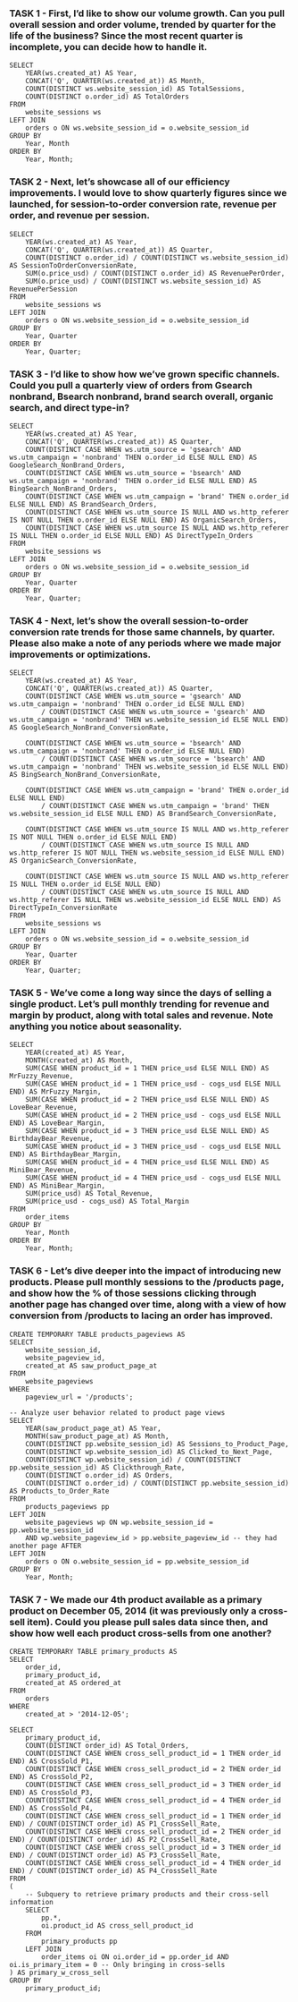 ### TASK 1 -  First, I’d like to show our volume growth. Can you pull overall session and order volume, trended by quarter for the life of the business? Since the most recent quarter is incomplete, you can decide how to handle it.
 
```
SELECT 
    YEAR(ws.created_at) AS Year,
    CONCAT('Q', QUARTER(ws.created_at)) AS Month,
    COUNT(DISTINCT ws.website_session_id) AS TotalSessions,
    COUNT(DISTINCT o.order_id) AS TotalOrders
FROM 
    website_sessions ws
LEFT JOIN 
    orders o ON ws.website_session_id = o.website_session_id
GROUP BY 
    Year, Month
ORDER BY 
    Year, Month;
```

### TASK 2 - Next, let’s showcase all of our efficiency improvements. I would love to show quarterly figures since we launched, for session-to-order conversion rate, revenue per order, and revenue per session. 


```
SELECT 
    YEAR(ws.created_at) AS Year,
    CONCAT('Q', QUARTER(ws.created_at)) AS Quarter, 
    COUNT(DISTINCT o.order_id) / COUNT(DISTINCT ws.website_session_id) AS SessionToOrderConversionRate, 
    SUM(o.price_usd) / COUNT(DISTINCT o.order_id) AS RevenuePerOrder, 
    SUM(o.price_usd) / COUNT(DISTINCT ws.website_session_id) AS RevenuePerSession
FROM 
    website_sessions ws
LEFT JOIN 
    orders o ON ws.website_session_id = o.website_session_id
GROUP BY 
    Year, Quarter
ORDER BY 
    Year, Quarter;
```

### TASK 3 - I’d like to show how we’ve grown specific channels. Could you pull a quarterly view of orders from Gsearch nonbrand, Bsearch nonbrand, brand search overall, organic search, and direct type-in?


```
SELECT 
    YEAR(ws.created_at) AS Year,
    CONCAT('Q', QUARTER(ws.created_at)) AS Quarter, 
    COUNT(DISTINCT CASE WHEN ws.utm_source = 'gsearch' AND ws.utm_campaign = 'nonbrand' THEN o.order_id ELSE NULL END) AS GoogleSearch_NonBrand_Orders, 
    COUNT(DISTINCT CASE WHEN ws.utm_source = 'bsearch' AND ws.utm_campaign = 'nonbrand' THEN o.order_id ELSE NULL END) AS BingSearch_NonBrand_Orders, 
    COUNT(DISTINCT CASE WHEN ws.utm_campaign = 'brand' THEN o.order_id ELSE NULL END) AS BrandSearch_Orders,
    COUNT(DISTINCT CASE WHEN ws.utm_source IS NULL AND ws.http_referer IS NOT NULL THEN o.order_id ELSE NULL END) AS OrganicSearch_Orders,
    COUNT(DISTINCT CASE WHEN ws.utm_source IS NULL AND ws.http_referer IS NULL THEN o.order_id ELSE NULL END) AS DirectTypeIn_Orders
FROM 
    website_sessions ws
LEFT JOIN 
    orders o ON ws.website_session_id = o.website_session_id
GROUP BY 
    Year, Quarter
ORDER BY 
    Year, Quarter;
```

### TASK 4 -  Next, let’s show the overall session-to-order conversion rate trends for those same channels, by quarter. Please also make a note of any periods where we made major improvements or optimizations.

```
SELECT 
    YEAR(ws.created_at) AS Year,
    CONCAT('Q', QUARTER(ws.created_at)) AS Quarter, 
    COUNT(DISTINCT CASE WHEN ws.utm_source = 'gsearch' AND ws.utm_campaign = 'nonbrand' THEN o.order_id ELSE NULL END)
        / COUNT(DISTINCT CASE WHEN ws.utm_source = 'gsearch' AND ws.utm_campaign = 'nonbrand' THEN ws.website_session_id ELSE NULL END) AS GoogleSearch_NonBrand_ConversionRate, 

    COUNT(DISTINCT CASE WHEN ws.utm_source = 'bsearch' AND ws.utm_campaign = 'nonbrand' THEN o.order_id ELSE NULL END) 
        / COUNT(DISTINCT CASE WHEN ws.utm_source = 'bsearch' AND ws.utm_campaign = 'nonbrand' THEN ws.website_session_id ELSE NULL END) AS BingSearch_NonBrand_ConversionRate, 

    COUNT(DISTINCT CASE WHEN ws.utm_campaign = 'brand' THEN o.order_id ELSE NULL END) 
        / COUNT(DISTINCT CASE WHEN ws.utm_campaign = 'brand' THEN ws.website_session_id ELSE NULL END) AS BrandSearch_ConversionRate,

    COUNT(DISTINCT CASE WHEN ws.utm_source IS NULL AND ws.http_referer IS NOT NULL THEN o.order_id ELSE NULL END) 
        / COUNT(DISTINCT CASE WHEN ws.utm_source IS NULL AND ws.http_referer IS NOT NULL THEN ws.website_session_id ELSE NULL END) AS OrganicSearch_ConversionRate,

    COUNT(DISTINCT CASE WHEN ws.utm_source IS NULL AND ws.http_referer IS NULL THEN o.order_id ELSE NULL END) 
        / COUNT(DISTINCT CASE WHEN ws.utm_source IS NULL AND ws.http_referer IS NULL THEN ws.website_session_id ELSE NULL END) AS DirectTypeIn_ConversionRate
FROM 
    website_sessions ws
LEFT JOIN 
    orders o ON ws.website_session_id = o.website_session_id
GROUP BY 
    Year, Quarter
ORDER BY 
    Year, Quarter;
```

### TASK 5 -  We’ve come a long way since the days of selling a single product. Let’s pull monthly trending for revenue and margin by product, along with total sales and revenue. Note anything you notice about seasonality.


```
SELECT
    YEAR(created_at) AS Year,
    MONTH(created_at) AS Month,
    SUM(CASE WHEN product_id = 1 THEN price_usd ELSE NULL END) AS MrFuzzy_Revenue,
    SUM(CASE WHEN product_id = 1 THEN price_usd - cogs_usd ELSE NULL END) AS MrFuzzy_Margin,
    SUM(CASE WHEN product_id = 2 THEN price_usd ELSE NULL END) AS LoveBear_Revenue,
    SUM(CASE WHEN product_id = 2 THEN price_usd - cogs_usd ELSE NULL END) AS LoveBear_Margin,
    SUM(CASE WHEN product_id = 3 THEN price_usd ELSE NULL END) AS BirthdayBear_Revenue,
    SUM(CASE WHEN product_id = 3 THEN price_usd - cogs_usd ELSE NULL END) AS BirthdayBear_Margin,
    SUM(CASE WHEN product_id = 4 THEN price_usd ELSE NULL END) AS MiniBear_Revenue,
    SUM(CASE WHEN product_id = 4 THEN price_usd - cogs_usd ELSE NULL END) AS MiniBear_Margin,
    SUM(price_usd) AS Total_Revenue,
    SUM(price_usd - cogs_usd) AS Total_Margin
FROM 
    order_items
GROUP BY 
    Year, Month
ORDER BY 
    Year, Month;
```

### TASK 6 -  Let’s dive deeper into the impact of introducing new products. Please pull monthly sessions to the /products page, and show how the % of those sessions clicking through another page has changed over time, along with a view of how conversion from /products to lacing an order has improved.


```
CREATE TEMPORARY TABLE products_pageviews AS
SELECT
    website_session_id,
    website_pageview_id,
    created_at AS saw_product_page_at
FROM
    website_pageviews
WHERE
    pageview_url = '/products';

-- Analyze user behavior related to product page views
SELECT
    YEAR(saw_product_page_at) AS Year,
    MONTH(saw_product_page_at) AS Month,
    COUNT(DISTINCT pp.website_session_id) AS Sessions_to_Product_Page,
    COUNT(DISTINCT wp.website_session_id) AS Clicked_to_Next_Page,
    COUNT(DISTINCT wp.website_session_id) / COUNT(DISTINCT pp.website_session_id) AS Clickthrough_Rate,
    COUNT(DISTINCT o.order_id) AS Orders,
    COUNT(DISTINCT o.order_id) / COUNT(DISTINCT pp.website_session_id) AS Products_to_Order_Rate
FROM
    products_pageviews pp
LEFT JOIN
    website_pageviews wp ON wp.website_session_id = pp.website_session_id
    AND wp.website_pageview_id > pp.website_pageview_id -- they had another page AFTER
LEFT JOIN
    orders o ON o.website_session_id = pp.website_session_id
GROUP BY
    Year, Month;
```

### TASK 7 -  We made our 4th product available as a primary product on December 05, 2014 (it was previously only a cross-sell item). Could you please pull sales data since then, and show how well each product cross-sells from one another?

```
CREATE TEMPORARY TABLE primary_products AS
SELECT 
    order_id, 
    primary_product_id, 
    created_at AS ordered_at
FROM 
    orders 
WHERE 
    created_at > '2014-12-05'; 

SELECT 
    primary_product_id, 
    COUNT(DISTINCT order_id) AS Total_Orders, 
    COUNT(DISTINCT CASE WHEN cross_sell_product_id = 1 THEN order_id END) AS CrossSold_P1,
    COUNT(DISTINCT CASE WHEN cross_sell_product_id = 2 THEN order_id END) AS CrossSold_P2,
    COUNT(DISTINCT CASE WHEN cross_sell_product_id = 3 THEN order_id END) AS CrossSold_P3,
    COUNT(DISTINCT CASE WHEN cross_sell_product_id = 4 THEN order_id END) AS CrossSold_P4,
    COUNT(DISTINCT CASE WHEN cross_sell_product_id = 1 THEN order_id END) / COUNT(DISTINCT order_id) AS P1_CrossSell_Rate,
    COUNT(DISTINCT CASE WHEN cross_sell_product_id = 2 THEN order_id END) / COUNT(DISTINCT order_id) AS P2_CrossSell_Rate,
    COUNT(DISTINCT CASE WHEN cross_sell_product_id = 3 THEN order_id END) / COUNT(DISTINCT order_id) AS P3_CrossSell_Rate,
    COUNT(DISTINCT CASE WHEN cross_sell_product_id = 4 THEN order_id END) / COUNT(DISTINCT order_id) AS P4_CrossSell_Rate
FROM 
(
    -- Subquery to retrieve primary products and their cross-sell information
    SELECT
        pp.*,
        oi.product_id AS cross_sell_product_id
    FROM 
        primary_products pp
    LEFT JOIN 
        order_items oi ON oi.order_id = pp.order_id AND oi.is_primary_item = 0 -- Only bringing in cross-sells
) AS primary_w_cross_sell
GROUP BY 
    primary_product_id;
```
